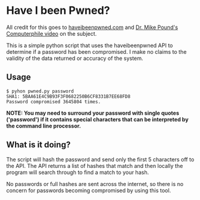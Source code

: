 # Have I been Pwned?

All credit for this goes to [haveibeenpwned.com](https://haveibeenpwned.com/) and [Dr. Mike Pound's Computerphile video](https://youtu.be/hhUb5iknVJs) on the subject.

This is a simple python script that uses the haveibeenpwned API to determine if a password has been compromised. I make no claims to the validity of the data returned or accuracy of the system.

## Usage

    $ pyhon pwned.py password
    SHA1: 5BAA61E4C9B93F3F0682250B6CF8331B7EE68FD8
    Password compromised 3645804 times.

**NOTE: You may need to surround your password with single quotes ('password') if it contains special characters that can be interpreted by the command line processor.**

## What is it doing?

The script will hash the password and send only the first 5 characters off to the API. The API returns a list of hashes that match and then locally the program will search through to find a match to your hash.

No passwords or full hashes are sent across the internet, so there is no concern for passwords becoming compromised by using this tool.
